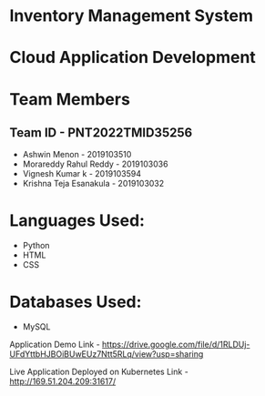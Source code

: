 # Inventory Management System
# Cloud Application Development 

# Team Members 
## Team ID - PNT2022TMID35256
- Ashwin Menon - 2019103510
- Morareddy Rahul Reddy - 2019103036
- Vignesh Kumar k - 2019103594
- Krishna Teja Esanakula - 2019103032

# Languages Used:
- Python
- HTML
- CSS

# Databases Used:
- MySQL


Application Demo Link - https://drive.google.com/file/d/1RLDUj-UFdYttbHJBOiBUwEUz7Ntt5RLq/view?usp=sharing

Live Application Deployed on Kubernetes Link - http://169.51.204.209:31617/